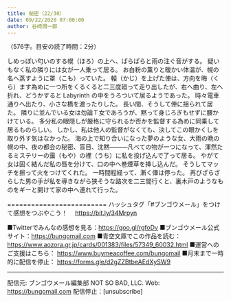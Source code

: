 ```yaml
---
title: 秘密（22/30）
date: 09/22/2020 07:00:00
author: 谷崎潤一郎
---
```


（576字。目安の読了時間：2分）

しめっぽい匂いのする幌（ほろ）の上へ、ぱらぱらと雨の注ぐ音がする。
疑いもなく私の隣りには女が一人乗って居る。
お白粉の薫りと暖かい体温が、幌の名へ蒸すように罩（こも）っていた。
轅（かじ）を上げた俥は、方向を晦（くら）ます為めに一つ所をくるくると二三度廻って走り出したが、右へ曲り、左へ折れ、どうかすると Labyrinth の中をうろついて居るようであった。
時々電車通りへ出たり、小さな橋を渡ったりした。
長い間、そうして俥に揺られて居た。
隣りに並んでいる女は勿論Ｔ女であろうが、黙って身じろぎもせずに腰かけている。
多分私の眼隠しが厳格に守られるか否かを監督する為めに同乗して居るものらしい。
しかし、私は他人の監督がなくても、決してこの眼かくしを取り外す気はなかった。
海の上で知り合いになった夢のような女、大雨の晩の幌の中、夜の都会の秘密、盲目、沈黙―――凡べての物が一つになって、渾然たるミステリーの靄（もや）の裡（うち）に私を投げ込んで了って居る。
やがて女は固く結んだ私の唇を分けて、口の中へ巻煙草を挿し込んだ。
そうしてマッチを擦って火をつけてくれた。
一時間程経って、漸く俥は停った。
再びざらざらした男の手が私を導きながら狭そうな路次を二三間行くと、裏木戸のようなものをギーと開けて家の中へ連れて行った。

=========================
ハッシュタグ「#ブンゴウメール」をつけて感想をつぶやこう！　
https://bit.ly/34Mrpyn

■Twitterでみんなの感想を見る：https://goo.gl/rgfoDv
■ブンゴウメール公式サイト：https://bungomail.com
■青空文庫でこの作品を読む：https://www.aozora.gr.jp/cards/001383/files/57349_60032.html
■運営へのご支援はこちら： https://www.buymeacoffee.com/bungomail
■月末まで一時的に配信を停止： https://forms.gle/d2gZZBtbeAEdXySW9

-------
配信元: ブンゴウメール編集部
NOT SO BAD, LLC.
Web: https://bungomail.com
配信停止：[unsubscribe]

